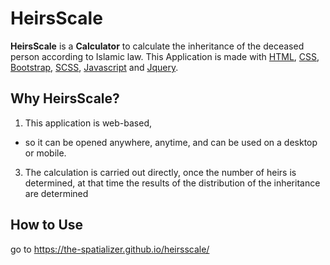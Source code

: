 # HeirsScale

**HeirsScale** is a **Calculator** to calculate the inheritance of the deceased person according to Islamic law. This Application is made with [HTML][1], [CSS][2], [Bootstrap][3], [SCSS][4], [Javascript][5] and [Jquery][6].

## Why HeirsScale?
1. This application is web-based, 
  - so it can be opened anywhere, anytime, and can be used on a desktop or mobile.
3. The calculation is carried out directly, once the number of heirs is determined, at that time the results of the distribution of the inheritance are determined

## How to Use
go to https://the-spatializer.github.io/heirsscale/

[1]: https://www.w3schools.com/html/ "HTML"
[2]: https://www.w3schools.com/css/ "CSS"
[3]: https://getbootstrap.com/docs/4.6/getting-started/introduction/ "Bootstrap"
[4]: https://sass-lang.com/ "SCSS"
[5]: https://www.w3schools.com/js/ "Javascript"
[6]: https://jquery.com/ "Jquery"
